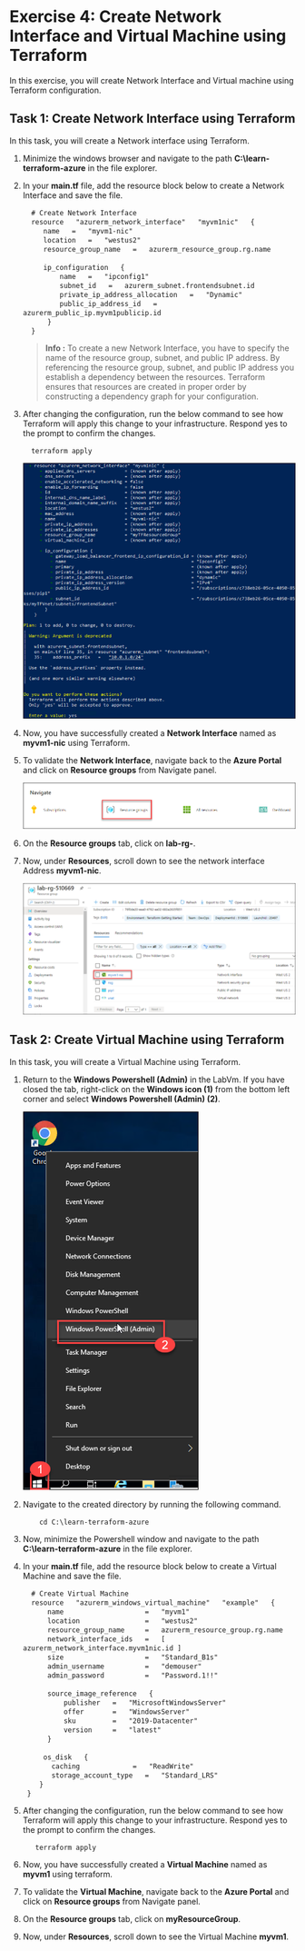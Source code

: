 # Exercise 4: Create Network Interface and Virtual Machine using Terraform

In this exercise, you will create Network Interface and Virtual machine using Terraform configuration.


## Task 1: Create Network Interface using Terraform

In this task, you will create a Network interface using Terraform.

1. Minimize the windows browser and navigate to the path **C:\learn-terraform-azure** in the file explorer.

1. In your **main.tf** file, add the resource block below to create a Network Interface and save the file.

    ```
      # Create Network Interface
      resource   "azurerm_network_interface"   "myvm1nic"   { 
         name   =   "myvm1-nic" 
         location   =   "westus2" 
         resource_group_name   =   azurerm_resource_group.rg.name 

         ip_configuration   { 
             name   =   "ipconfig1" 
             subnet_id   =   azurerm_subnet.frontendsubnet.id 
             private_ip_address_allocation   =   "Dynamic" 
             public_ip_address_id   =   azurerm_public_ip.myvm1publicip.id 
          } 
      }
    ```
      >**Info :** To create a new Network Interface, you have to specify the name of the resource group, subnet, and public IP address. By referencing the resource group, subnet, and public IP address you establish a dependency between the resources. Terraform ensures that resources are created in proper order by constructing a dependency graph for your configuration.

1. After changing the configuration, run the below command to see how Terraform will apply this change to your infrastructure. Respond yes to the prompt to confirm the changes.

    ```
      terraform apply
    ```
    
     ![nic](../Terraform/media/nic.png)
     
1. Now, you have successfully created a **Network Interface** named as **myvm1-nic** using Terraform.

1. To validate the **Network Interface**, navigate back to the **Azure Portal** and click on **Resource groups** from Navigate panel.

     ![navigate](../Terraform/media/navigate.png)
     
1. On the **Resource groups** tab, click on **lab-rg-<inject key="DeploymentID" />**.

1. Now, under **Resources**, scroll down to see the network interface Address **myvm1-nic**.

    ![myvmnic](../Terraform/media/myvmnic.png)


## Task 2: Create Virtual Machine using Terraform

In this task, you will create a Virtual Machine using Terraform.

1. Return to the **Windows Powershell (Admin)** in the LabVm. If you have closed the tab, right-click on the **Windows icon (1)** from the bottom left corner and select **Windows Powershell (Admin) (2)**.

    ![powershell](../Terraform/media/powershell.png)
    
1. Navigate to the created directory by running the following command.

     ```
         cd C:\learn-terraform-azure
     ```
     
1. Now, minimize the Powershell window and navigate to the path **C:\learn-terraform-azure** in the file explorer.

1. In your **main.tf** file, add the resource block below to create a Virtual Machine and save the file.

    ```
      # Create Virtual Machine
      resource   "azurerm_windows_virtual_machine"   "example"   { 
          name                    =   "myvm1"   
          location                =   "westus2" 
          resource_group_name     =   azurerm_resource_group.rg.name 
          network_interface_ids   =   [ azurerm_network_interface.myvm1nic.id ] 
          size                    =   "Standard_B1s" 
          admin_username          =   "demouser" 
          admin_password          =   "Password.1!!" 

          source_image_reference   { 
              publisher   =   "MicrosoftWindowsServer" 
              offer       =   "WindowsServer" 
              sku         =   "2019-Datacenter" 
              version     =   "latest" 
          } 

         os_disk   { 
           caching             =   "ReadWrite" 
           storage_account_type   =   "Standard_LRS" 
        } 
     }
    ```

1. After changing the configuration, run the below command to see how Terraform will apply this change to your infrastructure. Respond yes to the prompt to confirm the changes.

    ```
       terraform apply
    ```
    
1. Now, you have successfully created a **Virtual Machine** named as **myvm1** using terraform.

1. To validate the **Virtual Machine**, navigate back to the **Azure Portal** and click on **Resource groups** from Navigate panel.

1. On the **Resource groups** tab, click on **myResourceGroup**.

1. Now, under **Resources**, scroll down to see the Virtual Machine **myvm1**.
